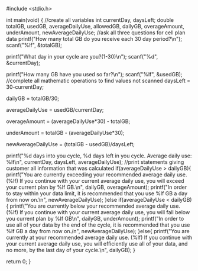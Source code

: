 #include <stdio.h>

int main(void) {
  //create all variables
  int currentDay, daysLeft;
  double totalGB, usedGB, averageDailyUse, allowedGB, dailyGB, overageAmount, underAmount, newAverageDailyUse;
  //ask all three questions for cell plan data
  printf("How many total GB do you receive each 30 day period?\n");
  scanf("%lf", &totalGB);

  printf("What day in your cycle are you?(1-30)\n");
  scanf("%d", &currentDay);

  printf("How many GB have you used so far?\n");
  scanf("%lf", &usedGB);
  //complete all mathematic operations to find values not scanned
  daysLeft = 30-currentDay;

  dailyGB = totalGB/30;

  averageDailyUse = usedGB/currentDay;

  overageAmount = (averageDailyUse*30) - totalGB;

  underAmount = totalGB - (averageDailyUse*30);

  newAverageDailyUse = (totalGB - usedGB)/daysLeft;

  printf("%d days into you cycle, %d days left in you cycle.  Average daily use: %lf\n", currentDay, daysLeft, averageDailyUse);
  //print statements giving customer all information that was calculated
  if(averageDailyUse > dailyGB){
    printf("You are currently exceeding your recommended average daily use. (%lf)  If you continue with your current average daily use, you will exceed your current plan by %lf GB.\n", dailyGB, overageAmount);
    printf("In order to stay within your data limit, it is recommended that you use %lf GB a day from now on.\n", newAverageDailyUse);
  }else if(averageDailyUse < dailyGB){
    printf("You are currently below your recommended average daily use. (%lf)  If you continue with your current average daily use, you will fall below you current plan by %lf GB\n", dailyGB, underAmount);
    printf("In order to use all of your data by the end of the cycle, it is recommended that you use %lf GB a day from now on./n", newAverageDailyUse);
  }else{
    printf("You are currently at your recommended average daily use. (%lf)  If you continue with your current average daily use, you will efficiently use all of your data, and no more, by the last day of your cycle.\n", dailyGB);
  }
  

  return 0;
}
